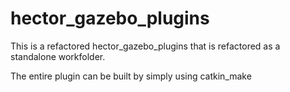 # hector_gazebo_plugins
This is a refactored hector_gazebo_plugins that is refactored as a standalone workfolder.

The entire plugin can be built by simply using catkin_make
